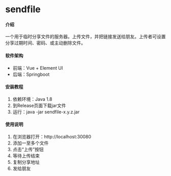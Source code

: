 # sendfile

#### 介绍
一个用于临时分享文件的服务器。上传文件，并把链接发送给朋友。上传者可设置分享过期时间、密码、或主动删除文件。

#### 软件架构

* 前端：Vue + Element UI
* 后端：Springboot

#### 安装教程

1. 依赖环境：Java 1.8
1. 到Release页面下载jar文件
2. 运行：java -jar sendfile-x.y.z.jar

#### 使用说明

1. 在浏览器打开：http://localhost:30080
2. 添加一至多个文件
3. 点击“上传”按钮
4. 等待上传结束
5. 复制分享地址
6. 发给朋友
